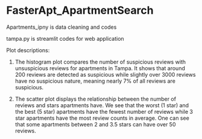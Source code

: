 # FasterApt_ApartmentSearch
Apartments_ipny is data cleaning and codes 

tampa.py is streamlit codes for web application

Plot descriptions:

1. The histogram plot compares the number of suspicious reviews with unsuspicious reviews for apartments in Tampa. It shows that around 200 reviews are detected as suspicious while slightly over 3000 reviews have no suspicious nature, meaning nearly 7% of all reviews are suspicious. 

2. The scatter plot displays the relationship between the number of reviews and stars apartments have. We see that the worst (1 star) and the best (5 star) apartments have the fewest number of reviews while 3 star apartments have the most review counts in average. One can see that some apartments between 2 and 3.5 stars can have over 50 reviews.
